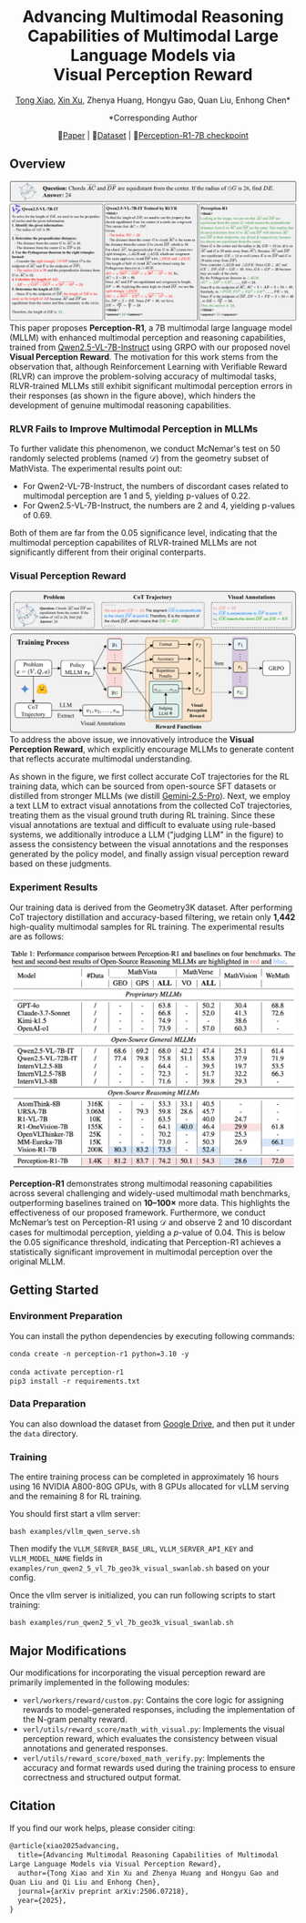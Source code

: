 <div align="center">

# Advancing Multimodal Reasoning Capabilities of Multimodal Large Language Models via </br> Visual Perception Reward

[Tong Xiao](https://github.com/tongxiao2002), [Xin Xu](https://github.com/XinXU-USTC), Zhenya Huang, Hongyu Gao, Quan Liu, Enhong Chen*

*Corresponding Author

📃[Paper](https://arxiv.org/abs/2506.07218) | 🤗[Dataset](https://huggingface.co/datasets/tongxiao2002/Perception-R1-Dataset) | 🤗[Perception-R1-7B checkpoint](https://huggingface.co/tongxiao2002/Perception-R1-7B)

</div>

## Overview
![image](./assets/intro.png)
This paper proposes **Perception-R1**, a 7B multimodal large language model (MLLM) with enhanced multimodal perception and reasoning capabilities, trained from [Qwen2.5-VL-7B-Instruct](https://huggingface.co/Qwen/Qwen2.5-VL-7B-Instruct) using GRPO with our proposed novel **Visual Perception Reward**. The motivation for this work stems from the observation that, although Reinforcement Learning with Verifiable Reward (RLVR) can improve the problem-solving accuracy of multimodal tasks, RLVR-trained MLLMs still exhibit significant multimodal perception errors in their responses (as shown in the figure above), which hinders the development of genuine multimodal reasoning capabilities.

### RLVR Fails to Improve Multimodal Perception in MLLMs
To further validate this phenomenon, we conduct McNemar's test on 50 randomly selected problems (named $\mathcal{D}$) from the geometry subset of MathVista. The experimental results point out:
- For Qwen2-VL-7B-Instruct, the numbers of discordant cases related to multimodal perception are 1 and 5, yielding p-values of 0.22.
- For Qwen2.5-VL-7B-Instruct, the numbers are 2 and 4, yielding p-values of 0.69.

Both of them are far from the 0.05 significance level, indicating that the multimodal perception capabilites of RLVR-trained MLLMs are not significantly different from their original conterparts.

### Visual Perception Reward
![image](./assets/method.png)
To address the above issue, we innovatively introduce the **Visual Perception Reward**, which explicitly encourage MLLMs to generate content that reflects accurate multimodal understanding.

As shown in the figure, we first collect accurate CoT trajectories for the RL training data, which can be sourced from open-source SFT datasets or distilled from stronger MLLMs (we distill [Gemini-2.5-Pro](https://deepmind.google/models/gemini/pro/)). Next, we employ a text LLM to extract visual annotations from the collected CoT trajectories, treating them as the visual ground truth during RL training. Since these visual annotations are textual and difficult to evaluate using rule-based systems, we additionally introduce a LLM ("judging LLM" in the figure) to assess the consistency between the visual annotations and the responses generated by the policy model, and finally assign visual perception reward based on these judgments.

### Experiment Results
Our training data is derived from the Geometry3K dataset. After performing CoT trajectory distillation and accuracy-based filtering, we retain only **1,442** high-quality multimodal samples for RL training. The experimental results are as follows:

![image](./assets/experiment.png)

**Perception-R1** demonstrates strong multimodal reasoning capabilities across several challenging and widely-used multimodal math benchmarks, outperforming baselines trained on **10–100×** more data. This highlights the effectiveness of our proposed framework. Furthermore, we conduct McNemar’s test on Perception-R1 using $\mathcal{D}$ and observe 2 and 10 discordant cases for multimodal perception, yielding a $p$-value of 0.04. This is below the 0.05 significance threshold, indicating that Perception-R1 achieves a statistically significant improvement in multimodal perception over the original MLLM.

## Getting Started
### Environment Preparation
You can install the python dependencies by executing following commands:
```shell
conda create -n perception-r1 python=3.10 -y

conda activate perception-r1
pip3 install -r requirements.txt
```

### Data Preparation
You can also download the dataset from [Google Drive](https://drive.google.com/file/d/1Y7x2xWy1QnSqM1SwUHyTyL4f9gFLRQW9/view?usp=sharing), and then put it under the `data` directory.

### Training
The entire training process can be completed in approximately 16 hours using 16 NVIDIA A800-80G GPUs, with 8 GPUs allocated for vLLM serving and the remaining 8 for RL training.

You should first start a vllm server:
```shell
bash examples/vllm_qwen_serve.sh
```
Then modify the `VLLM_SERVER_BASE_URL`, `VLLM_SERVER_API_KEY` and `VLLM_MODEL_NAME` fields in `examples/run_qwen2_5_vl_7b_geo3k_visual_swanlab.sh` based on your config.

Once the vllm server is initialized, you can run following scripts to start training:
```shell
bash examples/run_qwen2_5_vl_7b_geo3k_visual_swanlab.sh
```

## Major Modifications
Our modifications for incorporating the visual perception reward are primarily implemented in the following modules:
- `verl/workers/reward/custom.py`: Contains the core logic for assigning rewards to model-generated responses, including the implementation of the N-gram penalty reward.
- `verl/utils/reward_score/math_with_visual.py`: Implements the visual perception reward, which evaluates the consistency between visual annotations and generated responses.
- `verl/utils/reward_score/boxed_math_verify.py`: Implements the accuracy and format rewards used during the training process to ensure correctness and structured output format.

## Citation
If you find our work helps, please consider citing:
```plain
@article{xiao2025advancing,
  title={Advancing Multimodal Reasoning Capabilities of Multimodal Large Language Models via Visual Perception Reward},
  author={Tong Xiao and Xin Xu and Zhenya Huang and Hongyu Gao and Quan Liu and Qi Liu and Enhong Chen},
  journal={arXiv preprint arXiv:2506.07218},
  year={2025},
}
```
